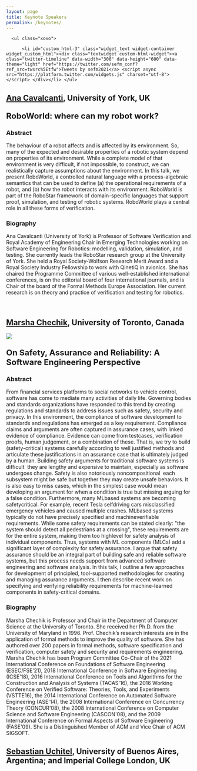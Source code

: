 ```yaml
---
layout: page
title: Keynote Speakers
permalink: /keynotes/
---
```

<div id="secondary" class="widget-area sidey" role="complementary">

      <ul class="xoxo">

          <li id="custom_html-3" class="widget_text widget-container widget_custom_html"><div class="textwidget custom-html-widget"><a class="twitter-timeline" data-width="300" data-height="600" data-theme="light" href="https://twitter.com/sefm_conf?ref_src=twsrc%5Etfw">Tweets by sefm2021</a> <script async src="https://platform.twitter.com/widgets.js" charset="utf-8"></script> </div></li>	</ul>
</div>

<h2><a href="https://www-users.cs.york.ac.uk/~alcc/">Ana Cavalcanti</a>, University of York, UK</h2>

<h3><b><strong style="font-size:22px">RoboWorld: where can my robot work?</strong></b></h3>
<h3>Abstract</h3>
<p>The behaviour of a robot affects and is affected by its environment.  So, many of the expected and desirable properties of a robotic system depend on properties of its environment. While a complete model of that environment is very difficult, if not impossible, to construct, we can realistically capture assumptions about the environment.  In this talk, we present RoboWorld, a controlled natural language with a process-algebraic semantics that can be used to define (a) the operational requirements of a robot, and (b) how the
robot interacts with its environment.  RoboWorld is part of the RoboStar framework of domain-specific languages that support proof, simulation, and testing of robotic systems. RoboWorld plays a central role in all these forms of verification.</p>
<h3>Biography</h3>
<p>Ana Cavalcanti (University of York) is Professor of Software Verification and Royal Academy of Engineering Chair in Emerging Technologies working on Software Engineering for Robotics: modelling, validation, simulation, and testing. She currently leads the RoboStar research group at the University of York. She held a Royal Society-Wolfson Research Merit Award and a Royal Society Industry Fellowship to work with QinetiQ in avionics. She has chaired the Programme Committee of various well-established international conferences, is on the editorial board of four international journals, and is Chair of the board of the Formal Methods Europe Association. Her current research is on theory and practice of verification and
testing for robotics.</p>

<br>

<h2><a href="http://www.cs.toronto.edu/~chechik/">Marsha Chechik</a>, University of Toronto, Canada</h2>
<img src="{{ '/assets/chechik.png' | relative_url }}" />
<h3><b><strong style="font-size:22px">On Safety, Assurance and Reliability:  A Software Engineering Perspective</strong></b></h3>
<h3>Abstract</h3>
<p>From financial services platforms to social networks to vehicle control, software has come to mediate many activities of daily life. Governing bodies and standards organizations have responded to this trend by creating regulations and standards to address issues such as safety, security and privacy. In this environment, the compliance of software development to standards and regulations has emerged as a key requirement. Compliance claims and arguments are often captured in assurance cases, with linked evidence of compliance. Evidence can come from testcases, verification proofs, human judgement, or a combination of these. That is, we try to build (safety-critical) systems carefully according to well justified methods and articulate these justifications in an assurance case that is ultimately judged by a human.
Building safety arguments for traditional software systems is difficult ­­ they are lengthy and expensive to maintain, especially as software undergoes change. Safety is also notoriously non­compositional ­­ each subsystem might be safe but together they may create unsafe behaviors. It is also easy to miss cases, which in the simplest case would mean developing an argument for when a condition is true but missing arguing for a false condition. Furthermore, many ML­based systems are becoming safety­critical.  For example, recent Tesla self­driving cars misclassified emergency vehicles and caused multiple crashes. ML­based systems typically do not have precisely specified and machine­verifiable requirements. While some safety requirements can be stated clearly: "the system should detect all pedestrians at a crossing", these requirements are for the entire system, making them too high­level for safety analysis of individual components. Thus, systems with ML components (MLCs) add a significant layer of complexity for safety assurance.
I argue that safety assurance should be an integral part of building safe and reliable software systems, but this process needs support from advanced software engineering and software analysis. In this talk, I outline a few approaches for development of principled, tool-supported methodologies for creating and managing assurance arguments. I then describe recent work on specifying and verifying reliability requirements for machine-learned components in safety-critical domains.</p>
<h3>Biography</h3>
<p>Marsha Chechik is Professor and Chair in the Department of Computer Science at the University of Toronto. She received her Ph.D. from the University of Maryland in 1996. Prof. Chechik’s research interests are in the application of formal methods to improve the quality of software. She has authored over 200 papers in formal methods, software specification and verification, computer safety and security and requirements engineering.  Marsha Chechik has been Program Committee Co-Chair of the 2021 International Conference on Foundations of Software Engineering (ESEC/FSE’21), 2018 International Conference in Software Engineering (ICSE’18), 2016 International Conference on Tools and Algorithms for the Construction and Analysis of Systems (TACAS'16), the 2016 Working Conference on Verified Software: Theories, Tools, and Experiments (VSTTE16), the 2014 International Conference on Automated Software Engineering (ASE'14), the 2008 International Conference on Concurrency Theory (CONCUR'08), the 2008 International Conference on Computer Science and Software Engineering (CASCON'08), and the 2009 International Conference on Formal Aspects of Software Engineering (FASE'09). She is a Distinguished Member of ACM and Vice Chair of ACM SIGSOFT.</p>

<h2><a href="https://lafhis.dc.uba.ar/~suchitel">Sebastian Uchitel</a>, University of Buenos Aires, Argentina; and Imperial College London, UK</h2>
